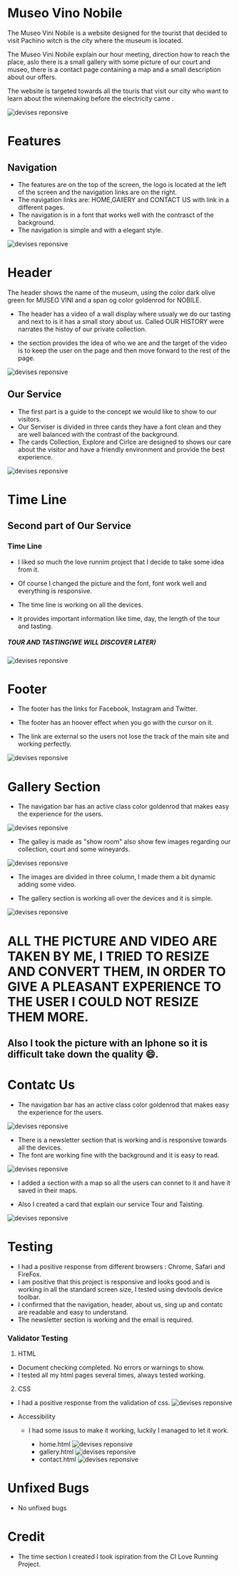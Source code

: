 # Museo Vino Nobile

The Museo Vini Nobile is a website designed for the tourist that decided to visit Pachino witch is the city where the museum is located.

The Museo Vini Nobile explain our hour meeting, direction how to reach the place, aslo there is a small gallery with some picture of our court and museo, there is a contact page containing a map and a small description about our offers. 

The website  is targeted towards all the touris that visit our city who want to learn about the winemaking before the electricity came .


![devises reponsive](/asset/images/diff.device.png)

# Features
## Navigation

* The features are on the top of the screen, the logo is located at the left of the screen and the navigation links are on the right.
* The navigation links are: HOME,GAllERY and CONTACT US with link in a different pages.
* The navigation is in a font that works well with the contrasct of the background.
* The navigation is simple and with a elegant style.

![devises reponsive](/asset/images/navbar.png)
# Header

The header shows the name of the museum, using the color dark olive green for MUSEO VINI and a span og color goldenrod for NOBILE. 

* The header has a video of a wall display where usualy we do our tasting and next to is it has a small story about us. Called OUR HISTORY were narrates the histoy of our private collection.

* the section provides the idea of who we are and the target of the video is to keep the user on the page and then move forward to the rest of the page.

![devises reponsive](/asset/images/header.png)

## Our Service 

* The first part is a guide to the concept we would like to show to our visitors.
* Our Serviser is divided in three cards they have a font clean and they are well balanced with the contrast of the background.
* The cards Collection, Explore and Cirlce are designed to shows our care about the visitor and have a friendly environment and provide the best experience.

![devises reponsive](/asset/images/ourservice.png)

# Time Line 
## Second part of Our Service

### Time Line
- I liked so much the love runnim project that I decide to take some idea from it.
- Of course I changed the picture and the font, font work well and everything is responsive.

- The time line is working on all the devices. 
- It provides important information like time, day, the length of the tour and tasting.

##### TOUR AND TASTING(WE WILL DISCOVER LATER)

![devises reponsive](/asset/images/timeline.png)

# Footer
* The footer has the links for Facebook, Instagram and Twitter.

* The footer has an hoover effect when you go with the cursor on it.

* The link are external so the users not lose the track of the main site and working perfectly.

![devises reponsive](/asset/images/footer.png)

# Gallery Section 
* The navigation bar has an active class color goldenrod that makes easy the experience for the users.

![devises reponsive](/asset/images/gallerynavbar.png)

* The galley is made as "show room" also show few images regarding our collection, court and some wineyards.

![devises reponsive](/asset/images/gallery1.png)

* The images are divided in three column, I made them a bit dynamic adding some video. 

* The gallery section is working all over the devices and it is simple.

![devises reponsive](/asset/images/gallery2.png)

# ALL THE PICTURE AND VIDEO ARE TAKEN BY ME, I TRIED TO RESIZE AND CONVERT THEM, IN ORDER TO GIVE A PLEASANT EXPERIENCE TO THE USER I COULD NOT RESIZE THEM MORE.

## Also I took the picture with an Iphone so it is difficult take down the quality 😄.

# Contatc Us

* The navigation bar has an active class color goldenrod that makes easy the experience for the users.

![devises reponsive](/asset/images/contatcus.png)

* There is a newsletter section that is working and is responsive towards all the devices.
* The font are working fine with the background and it is easy to read.

![devises reponsive](/asset/images/newsll.png)


* I added a section with a map so all the users can connet to it and have it saved in their maps.

* Also I created a card that explain our service Tour and Taisting.

![devises reponsive](/asset/images/info.png)

# Testing 

* I had a positive response from different browsers : Chrome, Safari and FireFox.
* I am positive that this project is responsive and looks good and is working in all the standard screen size, I tested using devtools device toolbar.
* I confirmed that the navigation, header, about us, sing up and contatc are readable and easy to understand.
* The newsletter section is working and the email is required.

### Validator Testing

1. HTML

* Document checking completed. No errors or warnings to show.
* I tested all my html pages several times, always tested working.

2. CSS 

* I had a positive response from the validation of css.
![devises reponsive](/asset/images/cssvalidation.png)

* Accessibility
   + I had some issus to make it working, luckily I managed to let it work.

     * home.html
     ![devises reponsive](/asset/images/home.lighthouse.png)
     * gallery.html
     ![devises reponsive](/asset/images/gallery.lighthouse.png)
     * contact.html
     ![devises reponsive](/asset/images/contact.lighthouse.png)

# Unfixed Bugs

 * No unfixed bugs

 # Credit
 * The time section I created I took ispiration from the CI Love Running Project.